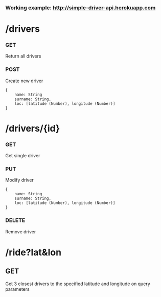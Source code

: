 ### Working example: http://simple-driver-api.herokuapp.com

# /drivers

### GET
Return all drivers

### POST
Create new driver
```
{
    name: String
    surname: String,
    loc: [latitude (Number), longitude (Number)]
}
```
# /drivers/{id}

### GET
Get single driver

### PUT
Modify driver
```
{
    name: String
    surname: String,
    loc: [latitude (Number), longitude (Number)]
}
```

### DELETE
Remove driver

# /ride?lat&lon

## GET

Get 3 closest drivers to the specified latitude and longitude on query parameters
